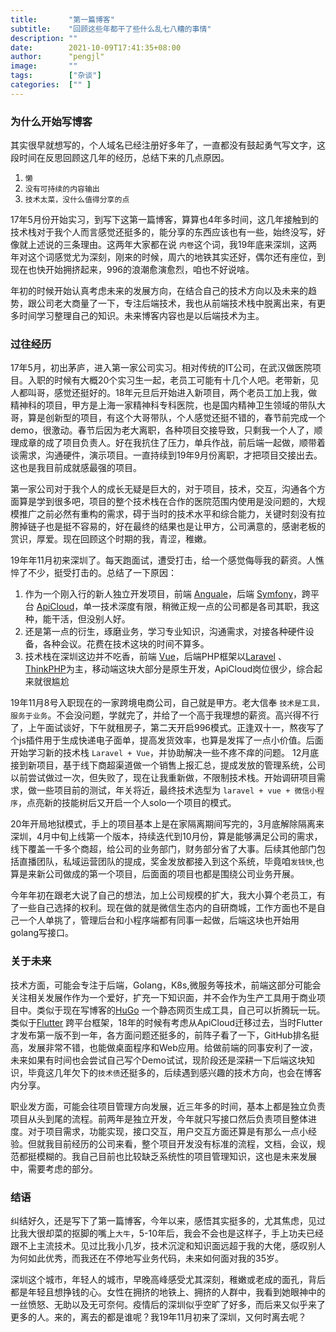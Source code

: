 ```yaml
---
title:       "第一篇博客"
subtitle:    "回顾这些年都干了些什么乱七八糟的事情"
description: ""
date:        2021-10-09T17:41:35+08:00
author:      "pengjl"
image:       ""
tags:        ["杂谈"]
categories:  ["" ]
---
```



### 为什么开始写博客
其实很早就想写的，个人域名已经注册好多年了，一直都没有鼓起勇气写文字，这段时间在反思回顾这几年的经历，总结下来的几点原因。

1. `懒`
2. `没有可持续的内容输出`
3. `技术太菜，没什么值得分享的点`

17年5月份开始实习，到写下这第一篇博客，算算也4年多时间，这几年接触到的技术栈对于我个人而言感觉还挺多的，能分享的东西应该也有一些，始终没写，好像就上述说的三条理由。这两年大家都在说 `内卷`这个词，我19年底来深圳，这两年对这个词感觉尤为深刻，刚来的时候，周六的地铁其实还好，偶尔还有座位，到现在也快开始拥挤起来，996的浪潮愈演愈烈，咱也不好说啥。

年初的时候开始认真考虑未来的发展方向，在结合自己的技术方向以及未来的趋势，跟公司老大商量了一下，专注后端技术，我也从前端技术栈中脱离出来，有更多时间学习整理自己的知识。未来博客内容也是以后端技术为主。

### 过往经历
17年5月，初出茅庐，进入第一家公司实习。相对传统的IT公司，在武汉做医院项目。入职的时候有大概20个实习生一起，老员工可能有十几个人吧。老带新，见人都叫哥，感觉还挺好的。18年元旦后开始进入新项目，两个老员工加上我，做精神科的项目，甲方是上海一家精神科专科医院，也是国内精神卫生领域的带队大哥，算是创新型的项目，有这个大哥带队，个人感觉还挺不错的，春节前完成一个demo，很激动。春节后因为老大离职，各种项目交接导致，只剩我一个人了，顺理成章的成了项目负责人。好在我抗住了压力，单兵作战，前后端一起做，顺带着谈需求，沟通硬件，演示项目。一直持续到19年9月份离职，才把项目交接出去。这也是我目前成就感最强的项目。

第一家公司对于我个人的成长无疑是巨大的，对于项目，技术，交互，沟通各个方面算是学到很多吧，项目的整个技术栈在合作的医院范围内使用是没问题的，大规模推广之前必然有重构的需求，碍于当时的技术水平和综合能力，关键时刻没有拉胯掉链子也是挺不容易的，好在最终的结果也是让甲方，公司满意的，感谢老板的赏识，厚爱。现在回顾这个时期的我，青涩，稚嫩。

19年年11月初来深圳了。每天跑面试，遭受打击，给一个感觉侮辱我的薪资。人憔悴了不少，挺受打击的。总结了一下原因：
1. 作为一个刚入行的新人独立开发项目，前端 [Anguale](https://angular.io/)，后端 [Symfony](https://symfony.com/)，跨平台 [ApiCloud](https://www.apicloud.com/)，单一技术深度有限，稍微正规一点的公司都是各司其职，我这种，能干活，但没别人好。
2. 还是第一点的衍生，琢磨业务，学习专业知识，沟通需求，对接各种硬件设备，各种会议。花费在技术这块的时间不算多。
3. 技术栈在深圳这边并不吃香，前端 [Vue](https://vuejs.org/)，后端PHP框架以[Laravel](https://laravel.com/) 、[ThinkPHP](http://www.thinkphp.cn/)为主，移动端这块大部分是原生开发，ApiCloud岗位很少，综合起来就很尴尬

19年11月8号入职现在的一家跨境电商公司，自己就是甲方。老大信奉 `技术是工具，服务于业务`。不会没问题，学就完了，并给了一个高于我理想的薪资。高兴得不行了，上午面试谈好，下午就租房子，第二天开启996模式。正逢双十一，熬夜写了个js插件用于生成快递电子面单，提高发货效率，也算是发挥了一点小价值。后面开始学习新的技术栈 `Laravel + Vue`，并协助解决一些不疼不痒的问题。
12月底接到新项目，基于线下商超渠道做一个销售上报汇总，提成发放的管理系统，公司以前尝试做过一次，但失败了，现在让我重新做，不限制技术栈。开始调研项目需求，做一些项目前的测试，年关将近，最终技术选型为 `laravel + vue + 微信小程序`，点亮新的技能树后又开启一个人solo一个项目的模式。

20年开局地狱模式，手上的项目基本上是在家隔离期间写完的，3月底解除隔离来深圳，4月中旬上线第一个版本，持续迭代到10月份，算是能够满足公司的需求，线下覆盖一千多个商超，给公司的业务部门，财务部分省了大事。后续其他部门包括直播团队，私域运营团队的提成，奖金发放都接入到这个系统，毕竟咱`发钱快`,也算是来新公司做成的第一个项目，后面面的项目也都是围绕公司业务开展。

今年年初在跟老大说了自己的想法，加上公司规模的扩大，我大小算个老员工，有了一些自己选择的权利。现在做的就是微信生态内的自研商城，工作方面也不是自己一个人单挑了，管理后台和小程序端都有同事一起做，后端这块也开始用golang写接口。

### 关于未来
技术方面，可能会专注于后端，Golang，K8s,微服务等技术，前端这部分可能会关注相关发展作作为一个爱好，扩充一下知识面，并不会作为生产工具用于商业项目中。类似于现在写博客的[HuGo](https://gohugo.io/) 一个静态网页生成工具，自己可以折腾玩一玩。类似于[Flutter](https://flutter.dev/) 跨平台框架，18年的时候有考虑从ApiCloud迁移过去，当时Flutter才发布第一版不到一年，各方面问题还挺多的，前阵子看了一下，GitHub排名挺高，发展非常不错，也能做桌面程序和Web应用。给做前端的同事安利了一波，未来如果有时间也会尝试自己写个Demo试试，现阶段还是深耕一下后端这块知识，毕竟这几年欠下的`技术债`还挺多的，后续遇到感兴趣的技术方向，也会在博客内分享。

职业发方面，可能会往项目管理方向发展，近三年多的时间，基本上都是独立负责项目从头到尾的流程。前两年是独立开发，今年就只写接口然后负责项目整体进度。对于项目需求，功能实现，接口交互，用户交互方面还算是有那么一点小经验。但就我目前经历的公司来看，整个项目开发没有标准的流程，文档，会议，规范都挺模糊的。我自己目前也比较缺乏系统性的项目管理知识，这也是未来发展中，需要考虑的部分。


### 结语
纠结好久，还是写下了第一篇博客，今年以来，感悟其实挺多的，尤其焦虑，见过比我大很却菜的抠脚的嘴上`大牛`，5-10年后，我会不会也是这样子，手上功夫已经跟不上主流技术。见过比我小几岁，技术沉淀和知识面远超于我的大佬，感叹别人为何如此优秀，而我还在不停地写业务代码，未来如何面对我的35岁。

深圳这个城市，年轻人的城市，早晚高峰感受尤其深刻，稚嫩或老成的面孔，背后都是年轻且想挣钱的心。女性在拥挤的地铁上、拥挤的人群中，我看到她眼神中的一丝愤怒、无助以及无可奈何。疫情后的深圳似乎空旷了好多，而后来又似乎来了更多的人。来的，离去的都是谁呢？我19年11月初来了深圳，又何时离去呢？